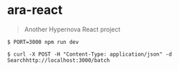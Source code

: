 # ara-react

> Another Hypernova React project

```shell script
$ PORT=3000 npm run dev
```
```shell script
$ curl -X POST -H "Content-Type: application/json" -d Searchhttp://localhost:3000/batch 
```
